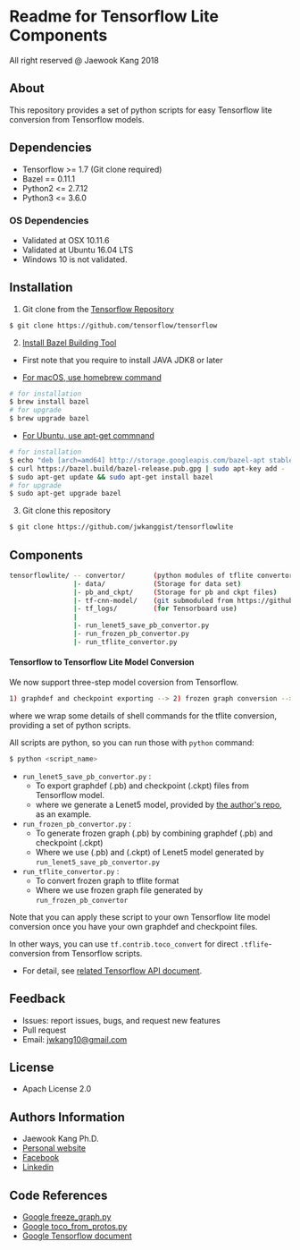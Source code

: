 Readme for Tensorflow Lite Components 
==================================
All right reserved @ Jaewook Kang 2018


## About
This repository provides a set of python scripts for easy Tensorflow lite conversion from Tensorflow models.   

## Dependencies
- Tensorflow >= 1.7 (Git clone required)
- Bazel == 0.11.1
- Python2 <= 2.7.12
- Python3 <= 3.6.0

### OS Dependencies
- Validated at OSX 10.11.6
- Validated at Ubuntu 16.04 LTS
- Windows 10 is not validated.


## Installation 
1) Git clone from the [Tensorflow Repository](https://github.com/tensorflow/tensorflow)
```bash
$ git clone https://github.com/tensorflow/tensorflow
```

2) [Install Bazel Building Tool](https://docs.bazel.build/versions/master/install.html)
- First note that you require to install JAVA JDK8 or later

- [For macOS, use homebrew command](https://docs.bazel.build/versions/master/install-os-x.html)
```bash
# for installation
$ brew install bazel 
# for upgrade
$ brew upgrade bazel
```

- [For Ubuntu, use apt-get commnand](https://docs.bazel.build/versions/master/install-ubuntu.html)
```bash
# for installation
$ echo "deb [arch=amd64] http://storage.googleapis.com/bazel-apt stable jdk1.8" | sudo tee /etc/apt/sources.list.d/bazel.list
$ curl https://bazel.build/bazel-release.pub.gpg | sudo apt-key add -
$ sudo apt-get update && sudo apt-get install bazel
# for upgrade
$ sudo apt-get upgrade bazel
```

3) Git clone this repository 
```bash
$ git clone https://github.com/jwkanggist/tensorflowlite
```

## Components
```bash
tensorflowlite/ -- convertor/       (python modules of tflite convertor )
                |- data/            (Storage for data set)
                |- pb_and_ckpt/     (Storage for pb and ckpt files)
                |- tf-cnn-model/    (git submoduled from https://github.com/jwkanggist/tf-cnn-model)
                |- tf_logs/         (for Tensorboard use)
                |
                |- run_lenet5_save_pb_convertor.py
                |- run_frozen_pb_convertor.py
                |- run_tflite_convertor.py
```

#### Tensorflow to Tensorflow Lite Model Conversion
We now support three-step model coversion from Tensorflow.
```bash
1) graphdef and checkpoint exporting --> 2) frozen graph conversion --> 3) tflite conversion
```
where we  wrap some details of shell commands for the tflite conversion, providing a set of python scripts. 

All scripts are python, so you can run those with `python` command:
```bash
$ python <script_name>
```

- `run_lenet5_save_pb_convertor.py` : 
    - To export graphdef (.pb) and checkpoint (.ckpt) files from Tensorflow model. 
    - where we generate a Lenet5 model, provided by [the author's repo](https://github.com/jwkanggist/tf-cnn-model), as an example.
- `run_frozen_pb_convertor.py`      : 
    - To generate frozen graph  (.pb) by combining graphdef  (.pb) and checkpoint (.ckpt)
    - Where we use (.pb) and (.ckpt) of Lenet5 model generated by `run_lenet5_save_pb_convertor.py`
- `run_tflite_convertor.py`         : 
    - To convert  frozen graph to  tflite format
    - Where we use frozen graph file generated by `run_frozen_pb_convertor`

Note that you can apply these script to your own Tensorflow lite model conversion 
once you have your own graphdef and checkpoint files.


In other ways, you can use `tf.contrib.toco_convert` for direct `.tflife`-conversion from Tensorflow scripts.
- For detail, see [related Tensorflow API document](https://www.tensorflow.org/versions/master/api_docs/python/tf/contrib/lite/toco_convert).


## Feedback 
- Issues: report issues, bugs, and request new features
- Pull request
- Email: jwkang10@gmail.com

## License
- Apach License 2.0


## Authors Information 
- Jaewook Kang Ph.D.
- [Personal website](https://sites.google.com/site/jwkang10/)
- [Facebook](https://www.facebook.com/jwkkang)
- [Linkedin](https://www.linkedin.com/in/jaewook-kang-3a4217b9/)


## Code References
- [Google freeze_graph.py](https://github.com/tensorflow/tensorflow/blob/master/tensorflow/python/tools/freeze_graph.py)
- [Google toco_from_protos.py](https://github.com/tensorflow/tensorflow/tree/master/tensorflow/contrib/lite/toco)
- [Google Tensorflow document](https://www.tensorflow.org/mobile/prepare_models)